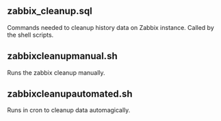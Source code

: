 ## zabbix_cleanup.sql
Commands needed to cleanup history data on Zabbix instance. Called by the shell scripts.

## zabbixcleanupmanual.sh
Runs the zabbix cleanup manually.

## zabbixcleanupautomated.sh
Runs in cron to cleanup data automagically.
